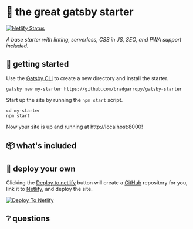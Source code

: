 # 🥂 the great gatsby starter

<a href="https://app.netlify.com/sites/the-great-gatsby-starter/deploys">
    <img alt="Netlify Status" src="https://api.netlify.com/api/v1/badges/2562ae85-75a6-4cb8-bd88-306aeeef816e/deploy-status">
</a>

_A base starter with linting, serverless, CSS in JS, SEO, and PWA support included._

## 🔰 getting started

Use the [Gatsby CLI][gatsby-cli] to create a new directory and install the starter.

```shell
gatsby new my-starter https://github.com/bradgarropy/gatsby-starter
```

Start up the site by running the `npm start` script.

```shell
cd my-starter
npm start
```

Now your site is up and running at http://localhost:8000!

## 📦 what's included

## 🚀 deploy your own

Clicking the [Deploy to netlify][deploy] button will create a [GitHub][github] repository for you, link it to [Netlify][netlify], and deploy the site.

<a href="https://app.netlify.com/start/deploy?repository=https://github.com/bradgarropy/gatsby-starter">
    <img alt="Deploy To Netlify" src="https://www.netlify.com/img/deploy/button.svg">
</a>

## ❔ questions

[gatsby-cli]: https://www.npmjs.com/package/gatsby-cli
[deploy]: https://app.netlify.com/start/deploy?repository=https://github.com/bradgarropy/gatsby-starter
[github]: https://github.com
[netlify]: https://netlify.com
